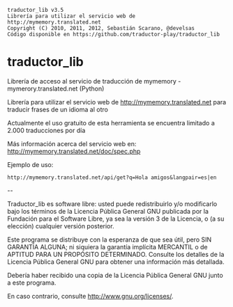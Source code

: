 ```
traductor_lib v3.5
Librería para utilizar el servicio web de http://mymemory.translated.net
Copyright (C) 2010, 2011, 2012, Sebastián Scarano, @develsas
Código disponible en https://github.com/traductor-play/traductor_lib
```

traductor_lib
=============

Librería de acceso al servicio de traducción de mymemory - mymerory.translated.net (Python)

Librería para utilizar el servicio web de http://mymemory.translated.net
para traducir frases de un idioma al otro

Actualmente el uso gratuito de esta herramienta se encuentra limitado a 2.000 traducciones por día

Más información acerca del servicio web en:
http://mymemory.translated.net/doc/spec.php

Ejemplo de uso:

```
http://mymemory.translated.net/api/get?q=Hola amigos&langpair=es|en
```

--

Traductor_lib es software libre: usted puede redistribuirlo y/o modificarlo bajo los términos de la Licencia Pública General GNU publicada por la Fundación para el Software Libre, ya sea la versión 3 de la Licencia, o (a su elección) cualquier versión posterior.

Este programa se distribuye con la esperanza de que sea útil, pero SIN GARANTÍA ALGUNA; ni siquiera la garantía implícita MERCANTIL o de APTITUD PARA UN PROPÓSITO DETERMINADO. Consulte los detalles de la Licencia Pública General GNU para obtener una información más detallada.

Debería haber recibido una copia de la Licencia Pública General GNU junto a este programa.

En caso contrario, consulte <http://www.gnu.org/licenses/>.

